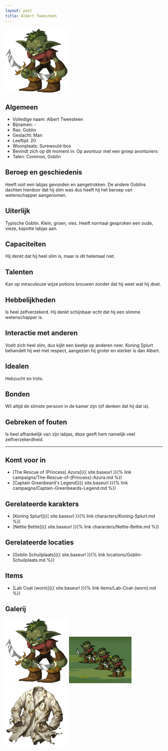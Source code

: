 ```yaml
---
layout: post
title: Albert Tweesteen
---
```


<img src="../images/Goblin.png" alt="Albert Tweesteen" width=200>

## Algemeen
* Volledige naam: Albert Tweesteen
* Bijnamen: -
* Ras: Goblin
* Geslacht: Man
* Leeftijd: 20
* Woonplaats: Surewould-bos
* Bevindt zich op dit moment in: Op avontuur met een groep avonturiers
* Talen: Common, Goblin

## Beroep en geschiedenis
Heeft ooit een labjas gevonden en aangetrokken. De andere Goblins dachten hierdoor dat hij slim was dus heeft hij het beroep van wetenschapper aangenomen.

## Uiterlijk
Typische Goblin. Klein, groen, vies. Heeft normaal gesproken een oude, vieze, kapotte labjas aan.

## Capaciteiten
Hij denkt dat hij heel slim is, maar is dit helemaal niet.

## Talenten
Kan op miraculeuze wijze potions brouwen zonder dat hij weet wat hij doet.

## Hebbelijkheden
Is heel zelfverzekerd. Hij denkt schijnbaar echt dat hij een slimme wetenschapper is.

## Interactie met anderen
Voelt zich heel slim, dus kijkt een beetje op anderen neer. Koning Splurt behandelt hij wel met respect, aangezien hij groter en sterker is dan Albert.

## Idealen
Hebzucht en trots.

## Bonden
Wil altijd de slimste persoon in de kamer zijn (of denken dat hij dat is).

## Gebreken of fouten
Is heel afhankelijk van zijn labjas, deze geeft hem namelijk veel zelfverzekerdheid.

---

## Komt voor in
* [The Rescue of (Princess) Azura]({{ site.baseurl }}{% link campaigns/The-Rescue-of-(Princess)-Azura.md %})
* [Captain Greenbeard's Legend]({{ site.baseurl }}{% link campaigns/Captain-Greenbeards-Legend.md %})

## Gerelateerde karakters
* [Koning Splurt]({{ site.baseurl }}{% link characters/Koning-Splurt.md %})
* [Nettie Bettie]({{ site.baseurl }}{% link characters/Nettie-Bettie.md %})

## Gerelateerde locaties
* [Goblin Schuilplaats]({{ site.baseurl }}{% link locations/Goblin-Schuilplaats.md %})

## Items
* [Lab Coat (worn)]({{ site.baseurl }}{% link items/Lab-Coat-(worn).md %})

## Galerij
<img src="../images/Goblin.png" alt="Albert Tweesteen zonder labjas" width=200>

<img src="../images/Goblin Gang.png" alt="Een groep Goblins" width=200>

<img src="../images/Lab Coat (Worn).png" alt="De labjas van Albert" width=200>